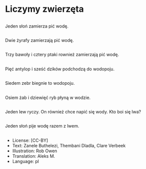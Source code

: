 # Liczymy zwierzęta

##
Jeden słoń zamierza pić wodę.

##
Dwie żyrafy zamierzają pić wodę.

##
Trzy bawoły i cztery ptaki rownież zamierzają pić wodę.

##
Pięć antylop i sześć dzików podchodzą do wodopoju.

##
Siedem zebr biegnie to wodopoju.

##
Osiem żab i dziewięć ryb płyną w wodzie.

##
Jeden lew ryczy. On również chce napić się wody. Kto boi się lwa?

##
Jeden słoń pije wodę razem z lwem.

##
* License: [CC-BY]
* Text: Zanele Buthelezi, Thembani Dladla, Clare Verbeek
* Illustration: Rob Owen
* Translation: Aleks M.
* Language: pl
